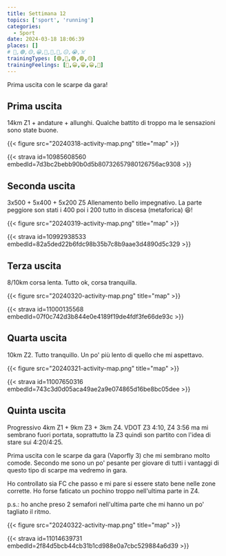 ```yaml
---
title: Settimana 12
topics: ['sport', 'running']
categories:
  - Sport
date: 2024-03-18 18:06:39
places: []
# 🔴,🟢,🟡,😀,🙁,🫤,🙂,😐,😭,☠️
trainingTypes: [🟢,🔴,🟢,🟢,🟡]
trainingFeelings: [🙂,😀,😀,😀,🙂]
---
```

Prima uscita con le scarpe da gara!
<!--more--> 


## Prima uscita
14km Z1 + andature + allunghi.
Qualche battito di troppo ma le sensazioni sono state buone.

{{< figure src="20240318-activity-map.png" title="map" >}}

{{< strava id=10985608560 embedId=7d3bc2bebb90b0d5b80732657980126756ac9308 >}}

## Seconda uscita
3x500 + 5x400 + 5x200 Z5 
Allenamento bello impegnativo. La parte peggiore son stati i 400 poi i 200 tutto in discesa (metaforica) 😆!

{{< figure src="20240319-activity-map.png" title="map" >}}

{{< strava id=10992938533 embedId=82a5ded22b6fdc98b35b7c8b9aae3d4890d5c329 >}}

## Terza uscita
8/10km corsa lenta.
Tutto ok, corsa tranquilla.

{{< figure src="20240320-activity-map.png" title="map" >}}

{{< strava id=11000135568 embedId=07f0c742d3b844e0e4189f19de4fdf3fe66de93c >}}

## Quarta uscita
10km Z2. Tutto tranquillo. Un po' più lento di quello che mi aspettavo.

{{< figure src="20240321-activity-map.png" title="map" >}}

{{< strava id=11007650316 embedId=743c3d0d05aca49ae2a9e074865d16be8bc05dee >}}

## Quinta uscita
Progressivo 4km Z1 + 9km Z3 + 3km Z4. VDOT Z3 4:10, Z4 3:56 ma mi sembrano fuori portata, soprattutto la Z3 quindi son partito con l'idea di stare sui 4:20/4:25.

Prima uscita con le scarpe da gara (Vaporfly 3) che mi sembrano molto comode. Secondo me sono un po' pesante per giovare di tutti i vantaggi di questo tipo di scarpe ma vedremo in gara.

Ho controllato sia FC che passo e mi pare si essere stato bene nelle zone corrette. Ho forse faticato un pochino troppo nell'ultima parte in Z4.

p.s.: ho anche preso 2 semafori nell'ultima parte che mi hanno un po' tagliato il ritmo.

{{< figure src="20240322-activity-map.png" title="map" >}}

{{< strava id=11014639731 embedId=2f84d5bcb44cb31b1cd988e0a7cbc529884a6d39 >}}
